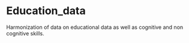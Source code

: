# Education_data
Harmonization of data on educational data as well as cognitive and non cognitive skills. 
